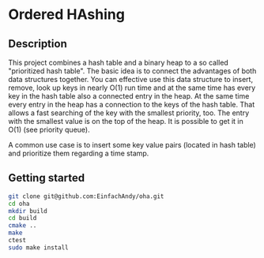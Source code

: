 # Ordered HAshing

## Description

This project combines a hash table and a binary heap to a so called "prioritized hash table".
The basic idea is to connect the advantages of both data structures together. You can effective
use this data structure to insert, remove, look up keys in nearly O(1) run time and at the same
time has every key in the hash table also a connected entry in the heap. At the same time every
entry in the heap has a connection to the keys of the hash table. That allows a fast searching
of the key with the smallest priority, too. The entry with the smallest value is on the top of
the heap. It is possible to get it in O(1) (see priority queue).

A common use case is to insert some key value pairs (located in hash table) and prioritize them
regarding a time stamp.

## Getting started

```bash
git clone git@github.com:EinfachAndy/oha.git
cd oha
mkdir build
cd build
cmake ..
make
ctest
sudo make install
```

